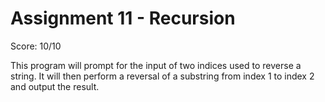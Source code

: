# Assignment 11 - Recursion  
Score: 10/10  
  
This program will prompt for the input of two indices used to reverse a
string. It will then perform a reversal of a substring from index 1 to
index 2 and output the result.
